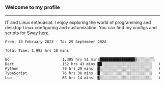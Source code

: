 ### Welcome to my profile

---

IT and Linux enthuasiat. I enjoy exploring the world of programming and desktop Linux configuring and customization. You can find my configs and scripts for Sway [here](https://github.com/uroborosq/mess-of-linux-configurations).

<!-- <div display="block">
 	<img align="left" width="48%" alt="isocalendar" src=".github/metrics/isocalendar_metrics.svg" />
	<img align="center" width="48%" alt="contributions" src=".github/metrics/contributions_metrics.svg" />
	<img align="center" alt="languages" src=".github/metrics/languages_metrics.svg" />
</div> -->

<!-- ![](https://komarev.com/ghpvc/?username=uroborosq&color=success&style=flat-square) -->
<!-- [](https://img.shields.io/github/last-commit/uroborosq/uroborosq?label=Profile%20updated&style=flat-square) -->

<!--START_SECTION:waka-->

```txt
From: 13 February 2023 - To: 29 September 2024

Total Time: 1,993 hrs 38 mins

Go                        1,305 hrs 51 mins████████████████▒░░░░░░░░   64.79 %
Dart                      152 hrs 43 mins ██░░░░░░░░░░░░░░░░░░░░░░░   07.58 %
Python                    79 hrs 29 mins  █░░░░░░░░░░░░░░░░░░░░░░░░   03.94 %
TypeScript                76 hrs 38 mins  █░░░░░░░░░░░░░░░░░░░░░░░░   03.80 %
Lua                       63 hrs 14 mins  ▓░░░░░░░░░░░░░░░░░░░░░░░░   03.14 %
```

<!--END_SECTION:waka-->
